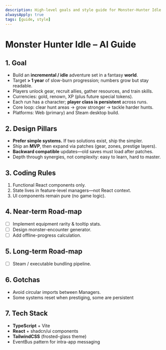 ```yaml
---
description: High-level goals and style guide for Monster-Hunter Idle
alwaysApply: true
tags: [guide, style]
---
```


# Monster Hunter Idle – AI Guide

## 1. Goal

- Build an **incremental / idle** adventure set in a fantasy **world**.
- Target **> 1 year** of slow-burn progression; numbers grow but stay readable.
- Players unlock gear, recruit allies, gather resources, and train skills.
- Currencies: gold, renown, XP (plus future special tokens).
- Each run has a character; **player class is persistent** across runs.
- Core loop: clear hunt areas → grow stronger → tackle harder hunts.
- Platforms: Web (primary) and Steam desktop build.

## 2. Design Pillars

- **Prefer simple systems.** If two solutions exist, ship the simpler.
- Ship an **MVP**, then expand via patches (gear, zones, prestige layers).
- **Backward compatible** updates—old saves must load after patches.
- Depth through synergies, not complexity: easy to learn, hard to master.

## 3. Coding Rules

1. Functional React components only.
2. State lives in feature-level managers—not React context.
3. UI components remain pure (no game logic).

## 4. Near-term Road-map

- [ ] Implement equipment rarity & tooltip stats.
- [ ] Design monster-encounter generator.
- [ ] Add offline-progress calculation.

## 5. Long-term Road-map

- [ ] Steam / executable bundling pipeline.

## 6. Gotchas

- Avoid circular imports between Managers.
- Some systems reset when prestiging, some are persistent

## 7. Tech Stack

- **TypeScript** + Vite
- **React** + shadcn/ui components
- **TailwindCSS** (frosted-glass theme)
- EventBus pattern for intra-app messaging
